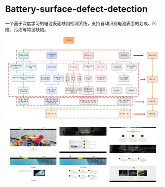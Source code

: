 # Battery-surface-defect-detection

一个基于深度学习的电池表面缺陷检测系统，支持自动识别电池表面的划痕、凹陷、污渍等常见缺陷。

![0.png](image/0.png)



<div style="display: flex; flex-wrap: wrap; justify-content: center;">
  <img src="image/1.png" style="width: 30%; margin: 5px;" />
  <img src="image/2.png" style="width: 30%; margin: 5px;" />
  <img src="image/3.png" style="width: 30%; margin: 5px;" />
  <img src="image/4.png" style="width: 30%; margin: 5px;" />
  <img src="image/6.png" style="width: 30%; margin: 5px;" />
  <img src="image/7.png" style="width: 30%; margin: 5px;" />
</div>